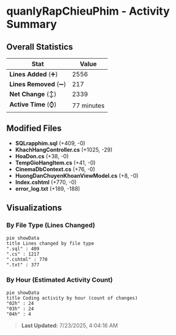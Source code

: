 # quanlyRapChieuPhim - Activity Summary 

## Overall Statistics

| Stat                   | Value                                                             |
| ---------------------- | ----------------------------------------------------------------- |
| **Lines Added** (➕)   | 2556                                          |
| **Lines Removed** (➖) | 217                                        |
| **Net Change** (↕)    | 2339                |
| **Active Time** (⌚)   | 77 minutes |


## Modified Files
- **SQLrapphim.sql** (+409, -0)
- **KhachHangController.cs** (+1025, -29)
- **HoaDon.cs** (+38, -0)
- **TempGioHangItem.cs** (+41, -0)
- **CinemaDbContext.cs** (+76, -0)
- **HuongDanChuyenKhoanViewModel.cs** (+8, -0)
- **Index.cshtml** (+770, -0)
- **error_log.txt** (+189, -188)

## Visualizations

### By File Type (Lines Changed)

```mermaid
pie showData
title Lines changed by file type
".sql" : 409
".cs" : 1217
".cshtml" : 770
".txt" : 377
```

### By Hour (Estimated Activity Count)

```mermaid
pie showData
title Coding activity by hour (count of changes)
"02h" : 24
"03h" : 24
"04h" : 4
```


> **Last Updated:** 7/23/2025, 4:04:16 AM